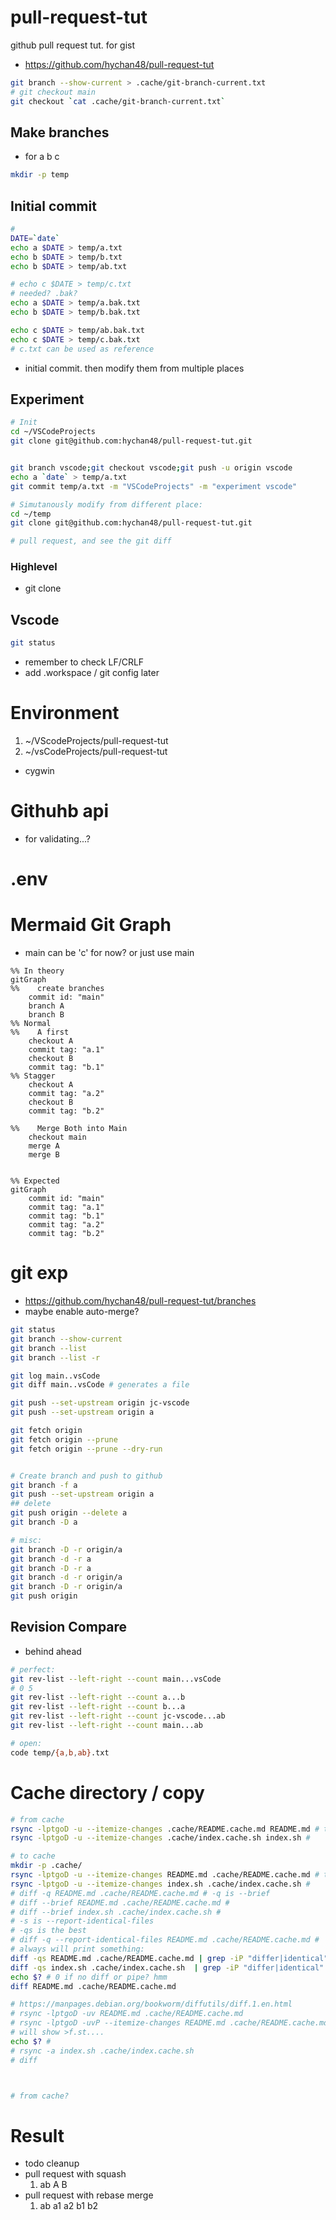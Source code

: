 # pull-request-tut
github pull request tut. for gist
* https://github.com/hychan48/pull-request-tut

```bash
git branch --show-current > .cache/git-branch-current.txt
# git checkout main
git checkout `cat .cache/git-branch-current.txt`
```

## Make branches
* for a b c
```bash
mkdir -p temp

```

## Initial commit
```bash
#
DATE=`date`
echo a $DATE > temp/a.txt
echo b $DATE > temp/b.txt
echo b $DATE > temp/ab.txt

# echo c $DATE > temp/c.txt
# needed? .bak?
echo a $DATE > temp/a.bak.txt
echo b $DATE > temp/b.bak.txt

echo c $DATE > temp/ab.bak.txt
echo c $DATE > temp/c.bak.txt
# c.txt can be used as reference
```

* initial commit. then modify them from multiple places
## Experiment
```bash
# Init
cd ~/VSCodeProjects
git clone git@github.com:hychan48/pull-request-tut.git


git branch vscode;git checkout vscode;git push -u origin vscode
echo a `date` > temp/a.txt
git commit temp/a.txt -m "VSCodeProjects" -m "experiment vscode"

# Simutanously modify from different place:
cd ~/temp
git clone git@github.com:hychan48/pull-request-tut.git

# pull request, and see the git diff
```
### Highlevel
* git clone


## Vscode
```bash
git status
```

* remember to check LF/CRLF
* add .workspace / git config later

# Environment
1. ~/VScodeProjects/pull-request-tut
2. ~/vsCodeProjects/pull-request-tut
  * cygwin

# Githuhb api
* for validating...?

# .env

# Mermaid Git Graph
* main can be 'c' for now? or just use main
```mermaid
%% In theory
gitGraph
%%    create branches
    commit id: "main"
    branch A
    branch B
%% Normal
%%    A first
    checkout A
    commit tag: "a.1"
    checkout B
    commit tag: "b.1"
%% Stagger
    checkout A
    commit tag: "a.2"
    checkout B
    commit tag: "b.2"

%%    Merge Both into Main
    checkout main
    merge A
    merge B


```
```mermaid
%% Expected
gitGraph
    commit id: "main"
    commit tag: "a.1"
    commit tag: "b.1"
    commit tag: "a.2"
    commit tag: "b.2"
```

# git exp
* https://github.com/hychan48/pull-request-tut/branches
* maybe enable auto-merge?

```bash
git status
git branch --show-current
git branch --list
git branch --list -r

git log main..vsCode
git diff main..vsCode # generates a file

git push --set-upstream origin jc-vscode
git push --set-upstream origin a

git fetch origin
git fetch origin --prune
git fetch origin --prune --dry-run


# Create branch and push to github
git branch -f a
git push --set-upstream origin a
## delete
git push origin --delete a
git branch -D a

# misc:
git branch -D -r origin/a
git branch -d -r a
git branch -D -r a
git branch -d -r origin/a
git branch -D -r origin/a
git push origin

```
## Revision Compare
* behind ahead
```bash
# perfect:
git rev-list --left-right --count main...vsCode
# 0 5
git rev-list --left-right --count a...b
git rev-list --left-right --count b...a
git rev-list --left-right --count jc-vscode...ab
git rev-list --left-right --count main...ab

# open:
code temp/{a,b,ab}.txt

```


# Cache directory / copy
```bash
# from cache
rsync -lptgoD -u --itemize-changes .cache/README.cache.md README.md # this cmd
rsync -lptgoD -u --itemize-changes .cache/index.cache.sh index.sh #

# to cache
mkdir -p .cache/
rsync -lptgoD -u --itemize-changes README.md .cache/README.cache.md # this cmd
rsync -lptgoD -u --itemize-changes index.sh .cache/index.cache.sh #
# diff -q README.md .cache/README.cache.md # -q is --brief
# diff --brief README.md .cache/README.cache.md #
# diff --brief index.sh .cache/index.cache.sh #
# -s is --report-identical-files
# -qs is the best
# diff -q --report-identical-files README.md .cache/README.cache.md #
# always will print something:
diff -qs README.md .cache/README.cache.md | grep -iP "differ|identical"
diff -qs index.sh .cache/index.cache.sh  | grep -iP "differ|identical"
echo $? # 0 if no diff or pipe? hmm
diff README.md .cache/README.cache.md

# https://manpages.debian.org/bookworm/diffutils/diff.1.en.html
# rsync -lptgoD -uv README.md .cache/README.cache.md 
# rsync -lptgoD -uvP --itemize-changes README.md .cache/README.cache.md 
# will show >f.st....
echo $? #
# rsync -a index.sh .cache/index.cache.sh
# diff



# from cache?
```

# Result
* todo cleanup
* pull request with squash
  1. ab A B
* pull request with rebase merge
  1. ab a1 a2 b1 b2